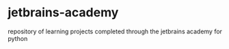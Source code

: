 # jetbrains-academy
repository of learning projects completed through the jetbrains academy for python
